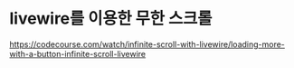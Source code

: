 # livewire를 이용한 무한 스크롤

https://codecourse.com/watch/infinite-scroll-with-livewire/loading-more-with-a-button-infinite-scroll-livewire
